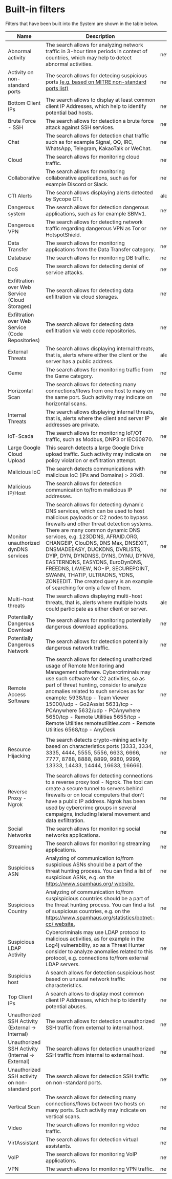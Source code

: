 # Built-in filters

Filters that have been built into the System are shown in the table below.

| Name                                               | Description                                                  | Source               | Query                                                        |
| -------------------------------------------------- | ------------------------------------------------------------ | -------------------- | ------------------------------------------------------------ |
| Abnormal activity                                  | The search allows for analyzing network traffic in 3-hour time periods in  context of countries, which may help to detect abnormal activities. | netflowByCountryAggr | set sumClientBytesAndServerBytes = add(clientBytes, serverBytes) &#124  timeAggr dcCountry=dc(country),  avgSumClientBytesAndServerBytes=avg(sumClientBytesAndServerBytes),sum1 =  sum(sumClientBytesAndServerBytes), countries=join(country),  mintimestamp=min(timestamp),maxtimestamp=max(timestamp) on timestamp  interval="3h" &#124 set  timestampStr=tsToStr(_bucket),mintimestampStr=tsToStr(mintimestamp),maxtimestampStr=tsToStr(maxtimestamp)  &#124 project +avgSumClientBytesAndServerBytes as clientBytes, +countries as  country, +timestampStr as timestamp, +mintimestampStr as activeTime,  +maxtimestampStr as tenantId |
| Activity on non-standard ports                     | The search allows   for detecing suspicious ports [(e.g. based on MITRE non-standard ports list)](https://attack.mitre.org/techniques/T1571/) | netflow              | lookupKeyExists("ports-suspicious",  {"Port": serverPort} ) |
| Bottom Client IPs                                  | The search allows to display at least common client IP Addresses, which  help to identify potential bad hosts. | netflow              | aggr countClientIp=count(clientIp) by clientIp unwind=true &#124 sort  countClientIp asc &#124 limit 10 &#124 project +clientIp, +countClientIp as flows |
| Brute Force - SSH                                  | The search allows for detection a brute force attack against  SSH services. | netflow              | (serverPort=22 or applicationNameNtop="SSH") &#124 aggr  _countSessions=count(timestamp), _sumBytes=sum(add(clientBytes,serverBytes)),  _sumPackets=sum(add(clientPackets,serverPackets)) by clientIp, serverIp,  serverPort unwind=true &#124 sort _countSessions desc &#124 _countSessions > 50  and _sumBytes > 1000 &#124 project +clientIp,+serverIp,+_sumBytes as  clientBytes,+_countSessions as flows,+_sumPackets as  clientPackets,+serverPort |
| Chat                                               | The search allows for detection chat traffic such as for example Signal,  QQ, IRC, WhatsApp, Telegram, KakaoTalk or WeChat. | netflow              | applicationNameNtop in  ["Signal","QQ","IRC","WhatsApp","Telegram","KakaoTalk","WeChat"] |
| Cloud                                              | The search allows for monitoring cloud traffic.              | netflow              | applicationNameNtop in  ["NestLogSin","Dropbox","UbuntuONE","Microsoft","GoogleDrive","MS_OneDrive","LISP","ApplePush","AmazonVideo","AmazonAWS","Salesforce","Azure","GoogleCloud","Edgecast","Cachefly"] |
| Collaborative                                      | The search allows for monitoring collaborative applications, such as for  example Discord or Slack. | netflow              | applicationNameNtop in  ["Discord","Slack","LotusNotes","Github","Microsoft365","Git","GoogleDocs","Teams","GitLab","GoogleClassroom"] |
| CTI Alerts                                         | The search allows displaying alerts detected by Sycope CTI.  | alerts               | any(["CTI"], alertTags)                                    |
| Dangerous system                                   | The search allows for detection dangerous applications, such as  for example SBMv1. | netflow              | applicationNameNtop in ["SMBv1"]                           |
| Dangerous VPN                                      | The search allows for detecting network traffic regarding  dangerous VPN as Tor or HotspotShield. | netflow              | applicationNameNtop in  ["Tor","HotspotShield"]            |
| Data Transfer                                      | The search allows for monitoring applications from the Data Transfer  category. | netflow              | applicationNameNtop in  ["NFS","TFTP","AFP","CHECKMK","RSYNC","Crashlytics"] |
| Database                                           | The search allows for monitoring DB traffic.                 | netflow              | applicationNameNtop in  ["MySQL","MongoDB","MsSQL-TDS","Oracle","Redis","DRDA","Cassandra"] |
| DoS                                                | The search allows for detecting denial of service attacks.   | netflow              | aggr countSessions=count(timestamp),  uniqueClientIPs=dc(clientIp), clientBytes=sum(clientBytes) by serverIp  unwind=true &#124 sort countSessions desc &#124 project +serverIp,+countSessions as  flows, +uniqueClientIPs as clientPackets, +clientBytes &#124 clientPackets >  200 and flows > 10000 and clientBytes >10000 |
| Exfiltration over Web Service  (Cloud Storages)    | The search allows for detecting data exfiltration via cloud  storages. | netflow              | httpHost in  ["dropbox.com","box.com","drive.google.com","mega.io","mediafire.com"] |
| Exfiltration over Web Service  (Code Repositories) | The search allows for detecting data exfiltration via web code  repositories. | netflow              | httpHost in  ["github.com","justpaste.it","pastebin.com","onpaste.com","transfernow.net","codepad.org"] |
| External Threats                                   | The search allows displaying internal threats, that is, alerts where  either the client or the server has a public address. | alerts               | (isIpPrivate(clientIp) and not isIpPrivate(serverIp)) or(not  isIpPrivate(clientIp) and isIpPrivate(serverIp)) |
| Game                                               | The search allows for monitoring traffic from the Game category. | netflow              | applicationNameNtop in  ["Xbox","AmongUs","Steam","HalfLife2","WorldOfWarcraft","Armagetron","Dofus","Fiesta",  "Florensia","Guildwars","MapleStory","Warcraft3","WorldOfKungFu","Nintendo","Starcraft","Playstation","CSGO","GenshinImpact","Activision","RakNet"] |
| Horizontal Scan                                    | The search allows for detecting many connections/flows from one  host to many on the same port. Such activity may indicate on horizontal  scans. | netflow              | $_INT$ &#124 aggr _uniqueServerIps=dc(serverIp),  _countSessions=count(timestamp) by clientIp, serverPort unwind=true &#124 sort  _uniqueServerIps desc &#124 where _countSessions > 100 and _uniqueServerIps  > 30 &#124 project +clientIp,+serverPort,+_countSessions as  flows,+_uniqueServerIps as clientPort |
| Internal Threats                                   | The search allows displaying internal threats, that is, alerts where the  client and server IP addresses are private. | alerts               | isIpPrivate(clientIp) and isIpPrivate(serverIp)            |
| IoT-Scada                                          | The search allows for monitoring IoT/OT traffic, such as Modbus, DNP3 or  IEC60870. | netflow              | applicationNameNtop in  ["Modbus","DNP3","IEC60870"]       |
| Large Google Cloud Upload                          | This search detects a large Google Drive upload traffic. Such  activity may indicate on policy violation or exfiltration attempt. | netflow              | serverAsNumber = 15169 &#124 aggr  sumBytes=sum(add(clientBytes,serverBytes)) by serverIp, clientIp unwind=true  &#124 sort sumBytes desc &#124 sumBytes > 1000000 &#124 project  +clientIp,+serverIp,+sumBytes as clientBytes |
| Malicious IoC                                      | The search detects communications with malicious IoC (IPs and  Domains) > 20kB. | netflow              | lookupKeyExists("sec-cti-ip-malware",  {"ip": clientIp} ) OR  lookupKeyExists("sec-cti-ip-malware", {"ip": serverIp})  OR lookupKeyExists("sec-cti-domain-malware-db",  {"domain": dnsQuery}) &#124 set bytes=add(clientBytes, serverBytes) &#124  aggr bytes=sum(bytes) by clientIp,serverIp unwind=true &#124 sort bytes desc &#124  bytes > 20000 &#124 project +clientIp,+serverIp,+bytes as clientBytes |
| Malicious IP/Host                                  | The search allows for detection communication to/from malicious  IP addresses. | netflow              | lookupKeyExists("sec-cti-ip-malware",  {"ip": clientIp} ) OR  lookupKeyExists("sec-cti-ip-malware", {"ip": serverIp})  OR lookupKeyExists("sec-cti-domain-malware-db",  {"domain": dnsQuery}) |
| Monitor unauthorized dynDNS  services              | The search allows for detecting dynamic DNS services, which can  be used to host malicious payloads or C2 nodes to bypass firewalls and other  threat detection systems. There are many common dynamic DNS services, e.g.  123DDNS, AFRAID.ORG, CHANGEIP, ClouDNS, DNS Max, DNSEXIT, DNSMADEEASY,  DUCKDNS, DVRLISTS, DYIP, DYN, DYNDNSS, DYNS, DYNU, DYNV6, EASTERNDNS,  EASYDNS, EuroDynDNS, FREEDNS, LAVIEW, NO-IP, SECUREPOINT, SWANN, THATIP,  ULTRADNS, YDNS, ZONEEDIT. The created query is an example of searching for  only a few of them. | netflow              | regex(dnsQuery,".*cloud.dns") or  regex(dnsQuery,".*dynu.net") or  regex(dnsQuery,".*mywire.org") |
| Multi-host threats                                 | The search allows displaying multi-host threats, that is, alerts where  multiple hosts could participate as either client or server. | alerts               | clientIp = null or serverIp = null                         |
| Potentially Dangerous Download                     | The search allows for monitoring potentially dangerous download  applications. | netflow              | applicationNameNtop in ["Pastebin"]                        |
| Potentially Dangerous Network                      | The search allows for detection potentially dangerous network  traffic. | netflow              | applicationNameNtop in ["RemoteScan"]                      |
| Remote Access Software                             | The search allows for detecting unathorized usage of Remote  Monitoring and Management software. Cybercriminals may use such software for  C2 activities, so as part of threat hunting, consider to analyze anomalies  related to such services as for example: 5938/tcp - Team Viewer 15000/udp -  Go2Assist 5631/tcp - PCAnywhere 5632/udp - PCAnywhere 5650/tcp - Remote  Utilities 5655/tcp - Remote Utilities remoteutilities.com - Remote Utilities  6568/tcp - AnyDesk | netflow              | (protocol ="6" and serverPort in [5938, 6568, 5650,  5655, 5631] ) or (protocol = "17" and serverPort in [15000, 5632])  or httpHost = "remoteutilities.com" |
|                                                    |                                                              |                      |                                                              |
| Resource Hijacking                                 | The search detects crypto-mining activity based on  characteristics ports (3333, 3334, 3335, 4444, 5555, 5556, 6633, 6666, 7777,  8788, 8888, 8899, 9980, 9999, 13333, 14433, 14444, 16633, 16666). | netflow              | lookupKeyExists("sec-port-cryptomining",  {"Port": serverPort }) or  lookupKeyExists("sec-port-cryptomining", {"Port":  clientPort }) |
|                                                    |                                                              |                      |                                                              |
| Reverse Proxy - Ngrok                              | The search allows for detecting connections to a reverse proxy  tool - Ngrok. The tool can create a secure tunnel to servers behind firewalls  or on local computers that don't have a public IP address. Ngrok has been  used by cybercrime groups in several campaigns, including lateral movement  and data exfiltration. | netflow              | regex(httpSite,".*ngrok.*")                                |
| Social Networks                                    | The search allows for monitoring social networks applications. | netflow              | applicationNameNtop in  ["TikTok","GooglePlus","Tumblr","Facebook","Twitter","Pinterest","Snapchat","Sina(Weibo)","Reddit","Instagram","LinkedIn","Likee","Badoo","Tencent"] |
| Streaming                                          | The search allows for monitoring streaming applications.     | netflow              | applicationNameNtop in  ["PPStream","DisneyPlus","Hulu","AppleiTunes","Pandora","Vimeo","Dazn","1kxun"] |
| Suspicious ASN                                     | Analyzing of   communication to/from suspicious ASNs should be a part of the threat hunting   process. You can find a list of suspicious ASNs, e.g. on the   [https://www.spamhaus.org/ website.](https://www.spamhaus.org/) | netflow              | clientAsNumber in [4134,4837,45609,36947,7713,14618, 24560,  23969 ,17557] or serverAsNumber in [4134,4837,45609,36947,7713,14618, 24560,  23969 ,17557] |
| Suspicious Country                                 | Analyzing of   communication to/from suspispicious countries should be a part of the threat   hunting process. You can find a list of suspicious countries, e.g. on the  [https://www.spamhaus.org/statistics/botnet-cc/ website.](https://www.spamhaus.org/statistics/botnet-cc/) | netflow              | clientCountry = "CN" or clientCountry="ID"  or clientCountry="TH" |
| Suspicious LDAP Activity                           | Cybercriminals may use LDAP protocol to malicious activities,  as for example in the Log4j vulnerability, so as a Threat Hunter consider to  analyze anomalies related to this protocol, e.g. connections to/from external  LDAP servers. | netflow              | ($INT_EXT$ or $EXT_INT$) AND (serverPort = 636 AND protocol =  6) OR (serverPort = 389 AND protocol = 17) &#124 not  any(serverFunction,["LDAP"]) |
| Suspicius host                                     | A search allows for detection suspicious host based on unusual  network traffic characteristics. | netflow              | aggr _countSessions=count(timestamp),  _sumPackets=sum(add(clientPackets,serverPackets)) by clientIp,serverIp  unwind=true &#124 set _ppf=div(_sumPackets,_countSessions) &#124 sort  _ppf,_countSessions desc &#124 _ppf >50 and _countSessions>100 &#124 project  +clientIp,+serverIp,+_ppf as clientPackets,+_countSessions as flows |
| Top Client IPs                                     | A search allows to display most common client IP Addresses, which help to  identify potential abuses. | netflow              | aggr countClientIp=count(clientIp) by clientIp unwind=true &#124 sort  countClientIp desc &#124 limit 10 &#124 project +clientIp, +countClientIp as flows |
| Unauthorized SSH Activity  (External -> Internal)  | The search allows for detection unauthorized SSH traffic from  external to internal host. | netflow              | $EXT_INT$ and serverPort = 22 AND not  any(serverFunction,["SSH"]) &#124 aggr  _sumBytes=sum(add(clientBytes,serverBytes)) by clientIp, serverIp, serverPort  unwind=true &#124 sort _sumBytes desc &#124 _sumBytes > 1000 &#124  project +clientIp,  +serverIp, +_sumBytes as clientBytes, +serverPort |
| Unauthorized SSH Activity  (Internal -> External)  | The search allows for detection unauthorized SSH traffic from  internal to external host. | netflow              | serverPort = 443 AND not any(serverFunction,["SSH"])  &#124 aggr _sumBytes=sum(add(clientBytes,serverBytes)) by clientIp, serverIp,  serverPort unwind=true &#124 sort _sumBytes desc &#124 _sumBytes > 1000 &#124 project  +clientIp, +serverIp, +_sumBytes as clientBytes, +serverPort |
| Unauthorized SSH activity on  non-standard port    | The search allows for detection SSH traffic on non-standard  ports. | netflow              | applicationNameNtop = "SSH" and serverPort != 22 and  not any(serverFunction,["SSH"]) |
| Vertical Scan                                      | The search allows for detecting many connections/flows between  two hosts on many ports. Such activity may indicate on vertical scans. | netflow              | $_INT$ &#124 aggr _countUniqueServerPorts=dc(serverPort),  _countSessions=count(timestamp) by clientIp, serverIp unwind=true &#124 sort  _countSessions desc, _countUniqueServerPorts desc &#124 where  _countUniqueServerPorts > 30 and _countSessions > 200 &#124 project  +clientIp,+serverIp,+_countSessions as flows,+_countUniqueServerPorts as  serverPort |
| Video                                              | The search allows for monitoring video traffic.              | netflow              | applicationNameNtop in  ["Zattoo","Sopcast","TVUplayer","QQLive","PS_VUE","NetFlix","Zoom","Twitch","IFLIX"] |
| VirtAssistant                                      | The search allows for detection virtual assistants.          | netflow              | applicationNameNtop in ["AmazonAlexa","AppleSiri"]        |
| VoIP                                               | The search allows for monitoring VoIP applications.          | netflow              | applicationNameNtop in  ["SkypeCall","WhatsAppCall","MGCP","IAX","SIP","TruPhone","Skype_Teams","Webex","Viber","Tuenti","H323","NOE","TeamSpeak","CiscoSkinny","RTCP","Megaco","KakaoTalk_Voice","IMO","SnapchatCall","FacebookVoip","SignalVoip","Fuze","GoTo"] |
| VPN                                                | The search allows for monitoring VPN traffic.                | netflow              | applicationNameNtop in  ["PTTP","OpenVPN","CiscoVPN","WireGuard","TINC","FortiClient","iCloudPrivateRelay","Softether"] |
